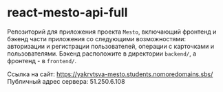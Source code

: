 # react-mesto-api-full
Репозиторий для приложения проекта `Mesto`, включающий фронтенд и бэкенд части приложения со следующими возможностями: авторизации и регистрации пользователей, операции с карточками и пользователями. Бэкенд расположите в директории `backend/`, а фронтенд - в `frontend/`. 
  
Ссылка на сайт: https://yakrvtsva-mesto.students.nomoredomains.sbs/
Публичный адрес сервера: 51.250.6.108